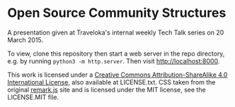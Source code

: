 # Open Source Community Structures

A presentation given at Traveloka's internal weekly Tech Talk series on 20 March 2015.

To view, clone this repository then start a web server in the repo directory, e.g. by running `python3 -m http.server`. Then visit [http://localhost:8000](http://localhost:8000).

This work is licensed under a [Creative Commons Attribution-ShareAlike 4.0 International License](http://creativecommons.org/licenses/by-sa/4.0/), also available at LICENSE.txt. CSS taken from the original [remark.js](http://remarkjs.com) site and is licensed under the MIT license, see the LICENSE.MIT file.
